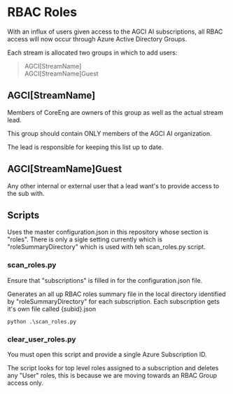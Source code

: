 # RBAC Roles

With an influx of users given access to the AGCI AI subscriptions, all RBAC access will now occur through Azure Active Directory Groups. 

Each stream is allocated two groups in which to add users:

> AGCI[StreamName]<br>AGCI[StreamName]Guest

## AGCI[StreamName]
Members of CoreEng are owners of this group as well as the actual stream lead. 

This group should contain ONLY members of the AGCI AI organization.

The lead is responsible for keeping this list up to date. 

## AGCI[StreamName]Guest
Any other internal or external user that a lead want's to provide access to the sub with. 

## Scripts
Uses the master configuration.json in this repository whose section is "roles". There is only a sigle setting currently which is "roleSummaryDirectory" which is used with teh scan_roles.py script.

### scan_roles.py
Ensure that "subscriptions" is filled in for the configuration.json file. 

Generates an all up RBAC roles summary file in the local directory identified by "roleSummaryDirectory" for each subscription. Each subscription gets it's own file called {subid}.json

```
python .\scan_roles.py
```

### clear_user_roles.py
You must open this script and provide a single Azure Subscription ID. 

The script looks for top level roles assigned to a subscription and deletes any "User" roles, this is because we are moving towards an RBAC Group access only. 


